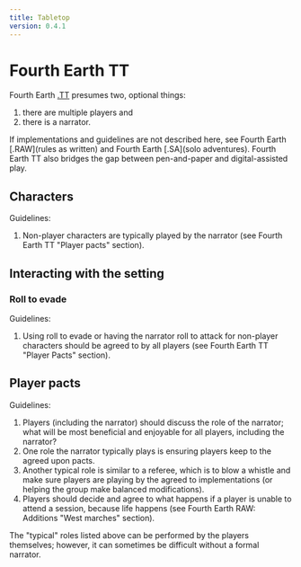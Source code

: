 ```yaml
---
title: Tabletop
version: 0.4.1
---
```


# Fourth Earth TT

Fourth Earth [.TT](tabletop) presumes two, optional things:

1. there are multiple players and
2. there is a narrator.

If implementations and guidelines are not described here, see Fourth Earth [.RAW](rules as written) and Fourth Earth [.SA](solo adventures). Fourth Earth TT also bridges the gap between pen-and-paper and digital-assisted play. 

## Characters

Guidelines:

1. Non-player characters are typically played by the narrator (see Fourth Earth TT "Player pacts" section).

## Interacting with the setting

### Roll to evade

Guidelines:

1. Using roll to evade or having the narrator roll to attack for non-player characters should be agreed to by all players (see Fourth Earth TT "Player Pacts" section).

## Player pacts

Guidelines:

1. Players (including the narrator) should discuss the role of the narrator; what will be most beneficial and enjoyable for all players, including the narrator?
2. One role the narrator typically plays is ensuring players keep to the agreed upon pacts.
3. Another typical role is similar to a referee, which is to blow a whistle and make sure players are playing by the agreed to implementations (or helping the group make balanced modifications).
4. Players should decide and agree to what happens if a player is unable to attend a session, because life happens (see Fourth Earth RAW: Additions "West marches" section).

The "typical" roles listed above can be performed by the players themselves; however, it can sometimes be difficult without a formal narrator.